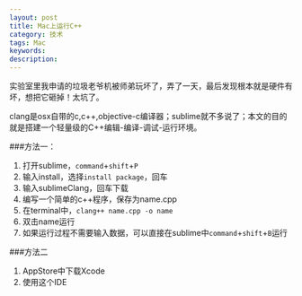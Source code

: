 ```yaml
---
layout: post
title: Mac上运行C++
category: 技术
tags: Mac
keywords: 
description: 
---
```


实验室里我申请的垃圾老爷机被师弟玩坏了，弄了一天，最后发现根本就是硬件有坏，想把它砸掉！太坑了。

clang是osx自带的c,c++,objective-c编译器；sublime就不多说了；本文的目的就是搭建一个轻量级的C++编辑-编译-调试-运行环境。


###方法一：
1. 打开sublime，`command`+`shift`+`P`
2. 输入install，选择`install package`，回车
3. 输入sublimeClang，回车下载
4. 编写一个简单的c++程序，保存为name.cpp
5. 在terminal中，`clang++ name.cpp -o name`
6. 双击name运行
7. 如果运行过程不需要输入数据，可以直接在sublime中`command`+`shift`+`B`运行


###方法二
1. AppStore中下载Xcode
2. 使用这个IDE



